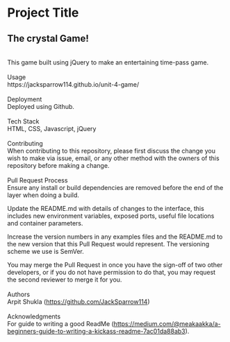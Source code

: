 <h1>Project Title</h1>
<h2>The crystal Game!</h2>
<br>This game built using jQuery to make an entertaining time-pass game.
<br><br>
Usage<br> 
https://jacksparrow114.github.io/unit-4-game/
<br><br>
Deployment<br> 
Deployed using Github.
<br><br>
Tech Stack<br> 
HTML, CSS, Javascript, jQuery
<br><br>
Contributing<br>
When contributing to this repository, please first discuss the change you wish to make via issue, email, or any other method with the owners of this repository before making a change.
<br><br>
Pull Request Process
<br>
Ensure any install or build dependencies are removed before the end of the layer when doing a build.

Update the README.md with details of changes to the interface, this includes new environment variables, exposed ports, useful file locations and container parameters.

Increase the version numbers in any examples files and the README.md to the new version that this Pull Request would represent. The versioning scheme we use is SemVer.

You may merge the Pull Request in once you have the sign-off of two other developers, or if you do not have permission to do that, you may request the second reviewer to merge it for you.
<br><br>
Authors<br> 
Arpit Shukla (https://github.com/JackSparrow114)
<br><br>
Acknowledgments<br> 
For guide to writing a good ReadMe (https://medium.com/@meakaakka/a-beginners-guide-to-writing-a-kickass-readme-7ac01da88ab3).
